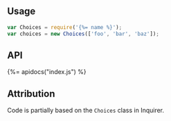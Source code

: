 ## Usage

```js
var Choices = require('{%= name %}');
var choices = new Choices(['foo', 'bar', 'baz']);
```

## API
{%= apidocs("index.js") %}

## Attribution

Code is partially based on the `Choices` class in Inquirer.
